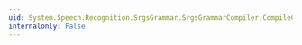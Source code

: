 ```yaml
---
uid: System.Speech.Recognition.SrgsGrammar.SrgsGrammarCompiler.CompileClassLibrary(System.Speech.Recognition.SrgsGrammar.SrgsDocument,System.String,System.String[],System.String)
internalonly: False
---
```

